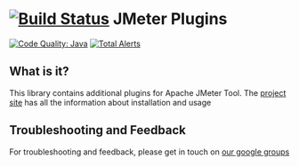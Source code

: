 [![Build Status](https://travis-ci.org/undera/jmeter-plugins.png?branch=master)](https://travis-ci.org/undera/jmeter-plugins)
JMeter Plugins
=============================
[![Code Quality: Java](https://img.shields.io/lgtm/grade/java/g/undera/jmeter-plugins.svg?logo=lgtm&logoWidth=18)](https://lgtm.com/projects/g/undera/jmeter-plugins/context:java)
[![Total Alerts](https://img.shields.io/lgtm/alerts/g/undera/jmeter-plugins.svg?logo=lgtm&logoWidth=18)](https://lgtm.com/projects/g/undera/jmeter-plugins/alerts)

What is it?
-----------
This library contains additional plugins for Apache JMeter Tool.
The [project site](http://jmeter-plugins.org/) has all the information about installation and usage

Troubleshooting and Feedback
---------------------------------------------------------
For troubleshooting and feedback, please get in touch on [our google groups]( http://groups.google.com/group/jmeter-plugins)
